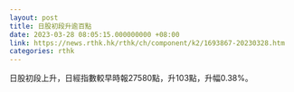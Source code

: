 ```yaml
---
layout: post
title: 日股初段升逾百點
date: 2023-03-28 08:05:15.000000000 +08:00
link: https://news.rthk.hk/rthk/ch/component/k2/1693867-20230328.htm
categories: rthk
---
```


日股初段上升，日經指數較早時報27580點，升103點，升幅0.38%。
